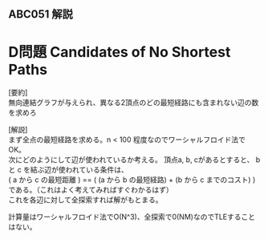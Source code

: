 ## ABC051 解説  

# D問題 Candidates of No Shortest Paths  
[要約]  
無向連結グラフが与えられ、異なる2頂点のどの最短経路にも含まれない辺の数を求めろ  

[解説]  
まず全点の最短経路を求める。n < 100 程度なのでワーシャルフロイド法でOK。  
次にどのようにして辺が使われているか考える。
頂点a, b, cがあるとすると、
b と c を結ぶ辺が使われている条件は、  
( a から c の最短距離 ) == ( (a から b の最短経路) + (b から c までのコスト) )  
である。（これはよく考えてみればすぐわかるはず）  
これを各辺に対して全探索すれば解がもとまる。  

計算量はワーシャルフロイド法でO(N^3)、全探索で0(NM)なのでTLEすることはない。
